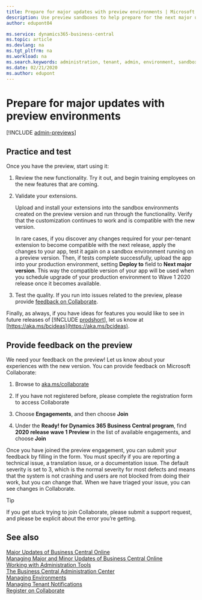 ```yaml
---
title: Prepare for major updates with preview environments | Microsoft Docs
description: Use preview sandboxes to help prepare for the next major update of Business Central.  
author: edupont04

ms.service: dynamics365-business-central
ms.topic: article
ms.devlang: na
ms.tgt_pltfrm: na
ms.workload: na
ms.search.keywords: administration, tenant, admin, environment, sandbox, update
ms.date: 02/21/2020
ms.author: edupont
---
```


# Prepare for major updates with preview environments

[!INCLUDE [admin-previews](../developer/includes/admin-previews.md)]

## Practice and test

Once you have the preview, start using it:

1. Review the new functionality. Try it out, and begin training employees on the new features that are coming.

2. Validate your extensions.

    Upload and install your extensions into the sandbox environments created on the preview version and run through the functionality. Verify that the customization continues to work and is compatible with the new version.  

    In rare cases, if you discover any changes required for your per-tenant extension to become compatible with the next release, apply the changes to your app, test it again on a sandbox environment running on a preview version. Then, if tests complete successfully, upload the app into your production environment, setting **Deploy to** field to **Next major version**. This way the compatible version of your app will be used when you schedule upgrade of your production environment to Wave 1 2020 release once it becomes available.

3. Test the quality. If you run into issues related to the preview, please provide [feedback on Collaborate](#provide-feedback-on-the-preview).

Finally, as always, if you have ideas for features you would like to see in future releases of [!INCLUDE [prodshort](../developer/includes/prodshort.md)], let us know at [https://aka.ms/bcideas](https://aka.ms/bcideas).

## Provide feedback on the preview

We need your feedback on the preview! Let us know about your experiences with the new version. You can provide feedback on Microsoft Collaborate:

1. Browse to [aka.ms/collaborate](https://aka.ms/collaborate)

2. If you have not registered before, please complete the registration form to access Collaborate

3. Choose **Engagements**, and then choose **Join**

4. Under the **Ready! for Dynamics 365 Business Central program**, find **2020 release wave 1 Preview** in the list of available engagements, and choose **Join**

Once you have joined the preview engagement, you can submit your feedback by filling in the form. You must specify if you are reporting a technical issue, a translation issue, or a documentation issue. The default severity is set to 3, which is the normal severity for most defects and means that the system is not crashing and users are not blocked from doing their work, but you can change that. When we have triaged your issue, you can see changes in Collaborate.

> [!TIP]
> If you get stuck trying to join Collaborate, please submit a support request, and please be explicit about the error you’re getting.

## See also

[Major Updates of Business Central Online](update-rollout-timelime.md)  
[Managing Major and Minor Updates of Business Central Online](tenant-admin-center-update-management.md)  
[Working with Administration Tools](administration.md)  
[The Business Central Administration Center](tenant-admin-center.md)  
[Managing Environments](tenant-admin-center-environments.md)  
[Managing Tenant Notifications](tenant-admin-center-notifications.md)  
[Register on Collaborate](../developer/readiness/readiness-add-on-apps-getting-you-started.md#register-on-collaborate)  
